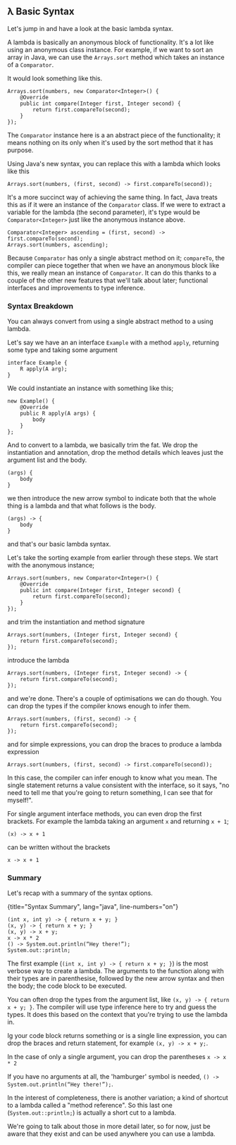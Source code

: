## λ Basic Syntax

Let's jump in and have a look at the basic lambda syntax.

A lambda is basically an anonymous block of functionality. It's a lot like using an anonymous class instance. For example, if we want to sort an array in Java, we can use the `Arrays.sort` method which takes an instance of a `Comparator`.

It would look something like this.

    Arrays.sort(numbers, new Comparator<Integer>() {
        @Override
        public int compare(Integer first, Integer second) {
            return first.compareTo(second);
        }
    });

The `Comparator` instance here is a an abstract piece of the functionality; it means nothing on its only when it's used by the sort method that it has purpose.

Using Java's new syntax, you can replace this with a lambda which looks like this


    Arrays.sort(numbers, (first, second) -> first.compareTo(second));

It's a more succinct way of achieving the same thing. In fact, Java treats this as if it were an instance of the `Comparator` class. If we were to extract a variable for the lambda (the second parameter), it's type would be `Comparator<Integer>` just like the anonymous instance above.


    Comparator<Integer> ascending = (first, second) -> first.compareTo(second);
    Arrays.sort(numbers, ascending);


Because `Comparator` has only a single abstract method on it; `compareTo`, the compiler can piece together that when we have an anonymous block like this, we really mean an instance of `Comparator`.  It can do this thanks to a couple of the other new features that we'll talk about later; functional interfaces and improvements to type inference.


### Syntax Breakdown

You can always convert from using a single abstract method to a using lambda.

Let's say we have an an interface `Example` with a method `apply`, returning some type and taking some argument


    interface Example {
        R apply(A arg);
    }

We could instantiate an instance with something like this;

    new Example() {
        @Override
        public R apply(A args) {
            body
        }
    };


And to convert to a lambda, we basically trim the fat. We drop the instantiation and annotation, drop the method details which leaves just the argument list and the body.


    (args) {
        body
    }

we then introduce the new arrow symbol to indicate both that the whole thing is a lambda and that what follows is the body.


    (args) -> {
        body
    }


and that's our basic lambda syntax.


Let's take the sorting example from earlier through these steps. We start with the anonymous instance;


    Arrays.sort(numbers, new Comparator<Integer>() {
        @Override
        public int compare(Integer first, Integer second) {
            return first.compareTo(second);
        }
    });


and trim the instantiation and method signature


    Arrays.sort(numbers, (Integer first, Integer second) {
        return first.compareTo(second);
    });

introduce the lambda


    Arrays.sort(numbers, (Integer first, Integer second) -> {
        return first.compareTo(second);
    });

and we're done. There's a couple of optimisations we can do though. You can drop the types if the compiler knows enough to infer them.


    Arrays.sort(numbers, (first, second) -> {
        return first.compareTo(second);
    });

and for simple expressions, you can drop the braces to produce a lambda expression


    Arrays.sort(numbers, (first, second) -> first.compareTo(second));


In this case, the compiler can infer enough to know what you mean. The single statement returns a value consistent with the interface, so it says, "no need to tell me that you're going to return something, I can see that for myself!".


For single argument interface methods, you can even drop the first brackets. For example the lambda taking an argument `x` and returning `x + 1`;


    (x) -> x + 1

can be written without the brackets


    x -> x + 1



### Summary

Let's recap with a summary of the syntax options.

{title="Syntax Summary", lang="java", line-numbers="on"}
~~~~~~~
(int x, int y) -> { return x + y; }
(x, y) -> { return x + y; }
(x, y) -> x + y;
x -> x * 2
() -> System.out.println(“Hey there!”);
System.out::println;
~~~~~~~


The first example (`(int x, int y) -> { return x + y; }`) is the most verbose way to create a lambda. The arguments to the function along with their types are in parenthesise, followed by the new arrow syntax and then the body; the code block to be executed.

You can often drop the types from the argument list, like `(x, y) -> { return x + y; }`. The compiler will use type inference here to try and guess the types. It does this based on the context that you're trying to use the lambda in.

Ig your code block returns something or is a single line expression, you can drop the braces and return statement, for example `(x, y) -> x + y;`.

In the case of only a single argument, you can drop the parentheses `x -> x * 2`

If you have no arguments at all, the 'hamburger' symbol is needed, `() -> System.out.println(“Hey there!”);`.

In the interest of completeness, there is another variation; a kind of shortcut to a lambda called a "method reference". So this last one (`System.out::println;`) is actually a short cut to a lambda.

We're going to talk about those in more detail later, so for now, just be aware that they exist and can be used anywhere you can use a lambda.
